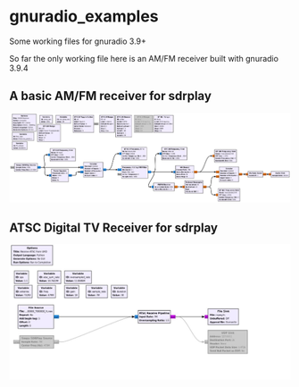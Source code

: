 # gnuradio_examples
Some working files for gnuradio 3.9+

So far the only working file here is an AM/FM receiver built with gnuradio 3.9.4

## A basic AM/FM receiver for sdrplay

![screenshot](./fmam.png)

## ATSC Digital TV Receiver for sdrplay

![screenshot](./atscrx0.jpg)
